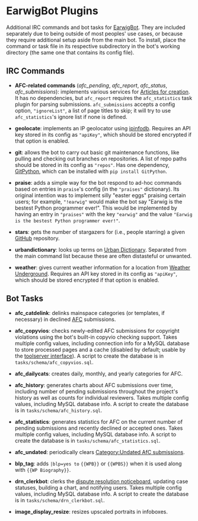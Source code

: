 EarwigBot Plugins
=================

Additional IRC commands and bot tasks for
[EarwigBot](https://github.com/earwig/earwigbot). They are included separately
due to being outside of most peoples' use cases, or because they require
additional setup aside from the main bot. To install, place the command or task
file in its respective subdirectory in the bot's working directory (the same
one that contains its config file).

IRC Commands
------------

- **AFC-related commands** (*afc_pending*, *afc_report*, *afc_status*,
  *afc_submissions*): implements various services for
  [Articles for creation](http://en.wikipedia.org/wiki/WP:AFC). It has no
  dependencies, but `afc_report` requires the `afc_statistics` task plugin for
  parsing submissions. `afc_submissions` accepts a config option,
  `"ignoreList"`, a list of page titles to skip; it will try to use
  `afc_statistics`'s ignore list if none is defined.

- **geolocate**: implements an IP geolocator using
  [ipinfodb](http://ipinfodb.com/). Requires an API key stored in its config as
  `"apiKey"`, which should be stored encrypted if that option is enabled.

- **git**: allows the bot to carry out basic git maintenance functions, like
  pulling and checking out branches on repositories. A list of repo paths
  should be stored in its config as `"repos"`. Has one dependency,
  [GitPython](http://packages.python.org/GitPython), which can be installed
  with `pip install GitPython`.

- **praise**: adds a simple way for the bot respond to ad-hoc commands based on
  entries in `praise`'s config (in the `"praises"` dictionary). Its original
  intention was to implement silly "easter eggs" praising certain users; for
  example, `"!earwig"` would make the bot say "Earwig is the bestest Python
  programmer ever!". This would be implemented by having an entry in
  `"praises"` with the key `"earwig"` and the value
  `"Earwig is the bestest Python programmer ever!"`.

- **stars**: gets the number of stargazers for (i.e., people starring) a given
  [GitHub](https://github.com/) repository.

- **urbandictionary**: looks up terms on
  [Urban Dictionary](https://www.urbandictionary.com/). Separated from the main
  command list because these are often distasteful or unwanted.

- **weather**: gives current weather information for a location from
  [Weather Underground](http://www.wunderground.com/). Requires an API key
  stored in its config as `"apiKey"`, which should be stored encrypted if that
  option is enabled.

Bot Tasks
---------

- **afc_catdelink**: delinks mainspace categories (or templates, if necessary)
  in declined [AFC](http://en.wikipedia.org/wiki/WP:AFC) submissions.

- **afc_copyvios**: checks newly-edited AFC submissions for copyright
  violations using the bot's built-in copyvio checking support. Takes multiple
  config values, including connection info for a MySQL database to store
  processed pages and a cache (disabled by default; usable by the
  [toolserver interface](https://toolserver.org/~earwig/copyvios)). A script to
  create the database is in `tasks/schema/afc_copyvios.sql`.

- **afc_dailycats**: creates daily, monthly, and yearly categories for AFC.

- **afc_history**: generates charts about AFC submissions over time, including
  number of pending submissions throughout the project's history as well as
  counts for individual reviewers. Takes multiple config values, including
  MySQL database info. A script to create the database is in
  `tasks/schema/afc_history.sql`.

- **afc_statistics**: generates statistics for AFC on the current number of
  pending submissions and recently declined or accepted ones. Takes multiple
  config values, including MySQL database info. A script to create the database
  is in `tasks/schema/afc_statistics.sql`.

- **afc_undated**: periodically clears
  [Category:Undated AfC submissions](http://en.wikipedia.org/wiki/Category:Undated_AfC_submissions).

- **blp_tag**: adds `|blp=yes to` `{{WPB}}` or `{{WPBS}}` when it is used along
  with ``{{WP Biography}}``.

- **drn_clerkbot**: clerks the
  [dispute resolution noticeboard](http://en.wikipedia.org/wiki/WP:DRN),
  updating case statuses, building a chart, and notifying users. Takes multiple
  config values, including MySQL database info. A script to create the database
  is in `tasks/schema/drn_clerkbot.sql`.

- **image_display_resize**: resizes upscaled portraits in infoboxes.
